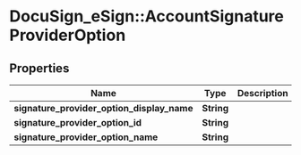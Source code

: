 # DocuSign_eSign::AccountSignatureProviderOption

## Properties
Name | Type | Description | Notes
------------ | ------------- | ------------- | -------------
**signature_provider_option_display_name** | **String** |  | [optional] 
**signature_provider_option_id** | **String** |  | [optional] 
**signature_provider_option_name** | **String** |  | [optional] 


